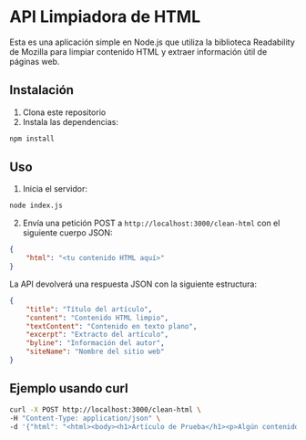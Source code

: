 # API Limpiadora de HTML

Esta es una aplicación simple en Node.js que utiliza la biblioteca Readability de Mozilla para limpiar contenido HTML y extraer información útil de páginas web.

## Instalación

1. Clona este repositorio
2. Instala las dependencias:
```bash
npm install
```

## Uso

1. Inicia el servidor:
```bash
node index.js
```

2. Envía una petición POST a `http://localhost:3000/clean-html` con el siguiente cuerpo JSON:
```json
{
    "html": "<tu contenido HTML aquí>"
}
```

La API devolverá una respuesta JSON con la siguiente estructura:
```json
{
    "title": "Título del artículo",
    "content": "Contenido HTML limpio",
    "textContent": "Contenido en texto plano",
    "excerpt": "Extracto del artículo",
    "byline": "Información del autor",
    "siteName": "Nombre del sitio web"
}
```

## Ejemplo usando curl

```bash
curl -X POST http://localhost:3000/clean-html \
-H "Content-Type: application/json" \
-d '{"html": "<html><body><h1>Artículo de Prueba</h1><p>Algún contenido</p></body></html>"}'
``` 